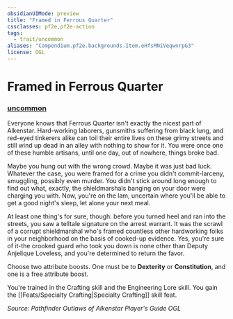 ```yaml
---
obsidianUIMode: preview
title: "Framed in Ferrous Quarter"
cssclasses: pf2e,pf2e-action
tags:
  - trait/uncommon
aliases: "Compendium.pf2e.backgrounds.Item.eHfsMNiVeqwnrpG3"
license: OGL
---
```

# Framed in Ferrous Quarter

### [uncommon](uncommon "Uncommon Rarity Trait")






Everyone knows that Ferrous Quarter isn't exactly the nicest part of Alkenstar. Hard-working laborers, gunsmiths suffering from black lung, and red-eyed tinkerers alike can toil their entire lives on these grimy streets and still wind up dead in an alley with nothing to show for it. You were once one of these humble artisans, until one day, out of nowhere, things broke bad.

Maybe you hung out with the wrong crowd. Maybe it was just bad luck. Whatever the case, you were framed for a crime you didn't commit-larceny, smuggling, possibly even murder. You didn't stick around long enough to find out what, exactly, the shieldmarshals banging on your door were charging you with. Now, you're on the lam, uncertain where you'll be able to get a good night's sleep, let alone your next meal.

At least one thing's for sure, though: before you turned heel and ran into the streets, you saw a telltale signature on the arrest warrant. It was the scrawl of a corrupt shieldmarshal who's framed countless other hardworking folks in your neighborhood on the basis of cooked-up evidence. Yes, you're sure of it-the crooked guard who took you down is none other than Deputy Anjelique Loveless, and you're determined to return the favor.

Choose two attribute boosts. One must be to **Dexterity** or **Constitution**, and one is a free attribute boost.

You're trained in the Crafting skill and the Engineering Lore skill. You gain the [[Feats/Specialty Crafting|Specialty Crafting]] skill feat.

*Source: Pathfinder Outlaws of Alkenstar Player's Guide*
*OGL*